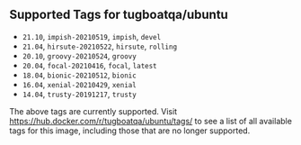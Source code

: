 ## Supported Tags for tugboatqa/ubuntu

* `21.10`, `impish-20210519`, `impish`, `devel`
* `21.04`, `hirsute-20210522`, `hirsute`, `rolling`
* `20.10`, `groovy-20210524`, `groovy`
* `20.04`, `focal-20210416`, `focal`, `latest`
* `18.04`, `bionic-20210512`, `bionic`
* `16.04`, `xenial-20210429`, `xenial`
* `14.04`, `trusty-20191217`, `trusty`

The above tags are currently supported. Visit https://hub.docker.com/r/tugboatqa/ubuntu/tags/ to see a list of all available tags for this image, including those that are no longer supported.
